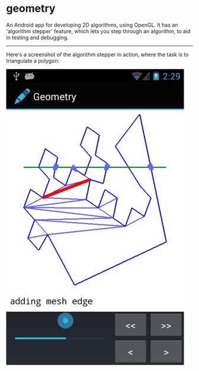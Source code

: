 # geometry

An Android app for developing 2D algorithms, using OpenGL.  It has an 'algorithm stepper' feature, which
lets you step through an algorithm, to aid in testing and debugging.

---

Here's a screenshot of the algorithm stepper in action, where the task is to triangulate a polygon:

![png](docs/screenshot.png "Screenshot")
